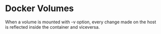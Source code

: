 # Docker Volumes

When a volume is mounted with -v option, every change made on the host is reflected inside the container and viceversa.
